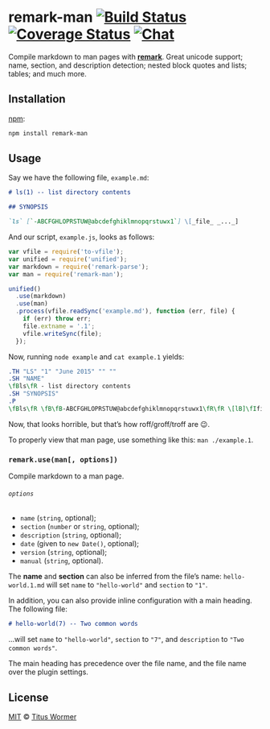 # remark-man [![Build Status][build-badge]][build-status] [![Coverage Status][coverage-badge]][coverage-status] [![Chat][chat-badge]][chat]

Compile markdown to man pages with [**remark**][remark].  Great unicode
support; name, section, and description detection; nested block quotes
and lists; tables; and much more.

## Installation

[npm][]:

```bash
npm install remark-man
```

## Usage

Say we have the following file, `example.md`:

```markdown
# ls(1) -- list directory contents

## SYNOPSIS

`ls` [`-ABCFGHLOPRSTUW@abcdefghiklmnopqrstuwx1`] \[_file_ _..._]
```

And our script, `example.js`, looks as follows:

```javascript
var vfile = require('to-vfile');
var unified = require('unified');
var markdown = require('remark-parse');
var man = require('remark-man');

unified()
  .use(markdown)
  .use(man)
  .process(vfile.readSync('example.md'), function (err, file) {
    if (err) throw err;
    file.extname = '.1';
    vfile.writeSync(file);
  });
```

Now, running `node example` and `cat example.1` yields:

```roff
.TH "LS" "1" "June 2015" "" ""
.SH "NAME"
\fBls\fR - list directory contents
.SH "SYNOPSIS"
.P
\fBls\fR \fB\fB-ABCFGHLOPRSTUW@abcdefghiklmnopqrstuwx1\fR\fR \[lB]\fIfile\fR \fI...\fR\[rB]
```

Now, that looks horrible, but that’s how roff/groff/troff are :wink:.

To properly view that man page, use something like this: `man ./example.1`.

### `remark.use(man[, options])`

Compile markdown to a man page.

###### `options`

*   `name` (`string`, optional);
*   `section` (`number` or `string`, optional);
*   `description` (`string`, optional);
*   `date` (given to `new Date()`, optional);
*   `version` (`string`, optional);
*   `manual` (`string`, optional).

The **name** and **section** can also be inferred from the file’s name:
`hello-world.1.md` will set `name` to `"hello-world"` and `section` to
`"1"`.

In addition, you can also provide inline configuration with a main
heading.  The following file:

```md
# hello-world(7) -- Two common words
```

...will set `name` to `"hello-world"`, `section` to `"7"`, and
`description` to `"Two common words"`.

The main heading has precedence over the file name, and the file name
over the plugin settings.

## License

[MIT][license] © [Titus Wormer][author]

<!-- Definitions -->

[build-badge]: https://img.shields.io/travis/wooorm/remark-man.svg

[build-status]: https://travis-ci.org/wooorm/remark-man

[coverage-badge]: https://img.shields.io/codecov/c/github/wooorm/remark-man.svg

[coverage-status]: https://codecov.io/github/wooorm/remark-man

[chat-badge]: https://img.shields.io/gitter/room/wooorm/remark.svg

[chat]: https://gitter.im/wooorm/remark

[license]: LICENSE

[author]: http://wooorm.com

[npm]: https://docs.npmjs.com/cli/install

[remark]: https://github.com/wooorm/remark
